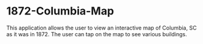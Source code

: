1872-Columbia-Map
=================
This application allows the user to view an interactive map of Columbia, SC as it was in 1872. The user
can tap on the map to see various buildings.
